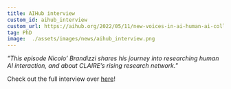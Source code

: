 ```yaml
---
title: AIHub interview
custom_id: aihub_interview
custom_url: https://aihub.org/2022/05/11/new-voices-in-ai-human-ai-collaboration/
tag: PhD
image:  ./assets/images/news/aihub_interview.png
---
```

*"This episode Nicolo’ Brandizzi shares his journey into researching human AI interaction, and about CLAIRE’s rising research network."*

Check out the full interview over [here]( https://aihub.org/2022/05/11/new-voices-in-ai-human-ai-collaboration/)!